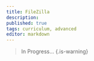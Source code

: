 ```yaml
---
title: FileZilla
description: 
published: true
tags: curriculum, advanced
editor: markdown
---
```


> In Progress...
{.is-warning}